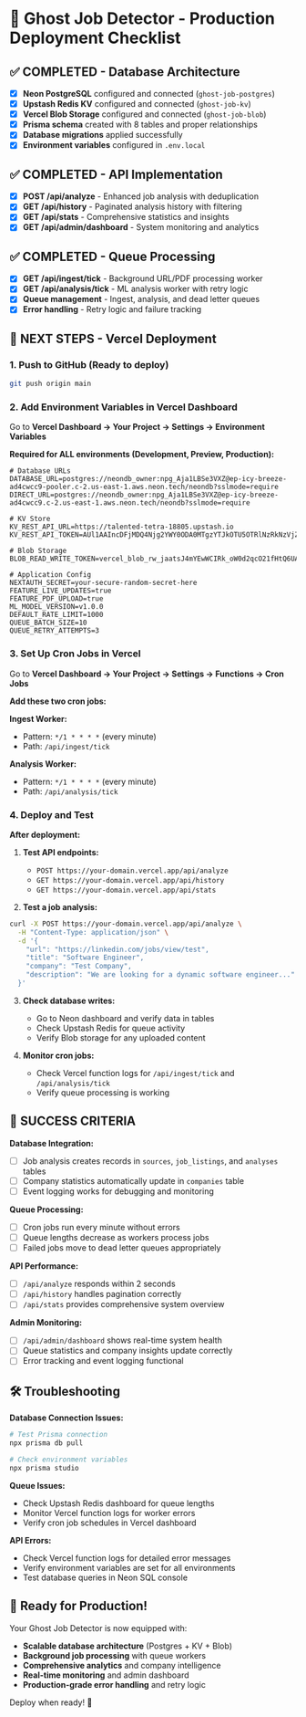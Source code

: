 # 🚀 Ghost Job Detector - Production Deployment Checklist

## ✅ COMPLETED - Database Architecture
- [x] **Neon PostgreSQL** configured and connected (`ghost-job-postgres`)
- [x] **Upstash Redis KV** configured and connected (`ghost-job-kv`)  
- [x] **Vercel Blob Storage** configured and connected (`ghost-job-blob`)
- [x] **Prisma schema** created with 8 tables and proper relationships
- [x] **Database migrations** applied successfully
- [x] **Environment variables** configured in `.env.local`

## ✅ COMPLETED - API Implementation
- [x] **POST /api/analyze** - Enhanced job analysis with deduplication
- [x] **GET /api/history** - Paginated analysis history with filtering
- [x] **GET /api/stats** - Comprehensive statistics and insights
- [x] **GET /api/admin/dashboard** - System monitoring and analytics

## ✅ COMPLETED - Queue Processing
- [x] **GET /api/ingest/tick** - Background URL/PDF processing worker
- [x] **GET /api/analysis/tick** - ML analysis worker with retry logic
- [x] **Queue management** - Ingest, analysis, and dead letter queues
- [x] **Error handling** - Retry logic and failure tracking

## 🔄 NEXT STEPS - Vercel Deployment

### 1. Push to GitHub (Ready to deploy)
```bash
git push origin main
```

### 2. Add Environment Variables in Vercel Dashboard
Go to **Vercel Dashboard → Your Project → Settings → Environment Variables**

**Required for ALL environments (Development, Preview, Production):**
```env
# Database URLs
DATABASE_URL=postgres://neondb_owner:npg_Aja1LBSe3VXZ@ep-icy-breeze-ad4cwcc9-pooler.c-2.us-east-1.aws.neon.tech/neondb?sslmode=require
DIRECT_URL=postgres://neondb_owner:npg_Aja1LBSe3VXZ@ep-icy-breeze-ad4cwcc9.c-2.us-east-1.aws.neon.tech/neondb?sslmode=require

# KV Store
KV_REST_API_URL=https://talented-tetra-18805.upstash.io
KV_REST_API_TOKEN=AUl1AAIncDFjMDQ4Njg2YWY0ODA0MTgzYTJkOTU5OTRlNzRkNzVjZXAxMTg4MDU

# Blob Storage  
BLOB_READ_WRITE_TOKEN=vercel_blob_rw_jaatsJ4mYEwWCIRk_oW0d2qcO21fHtQ6UAmqJFWgQVUWBFy

# Application Config
NEXTAUTH_SECRET=your-secure-random-secret-here
FEATURE_LIVE_UPDATES=true
FEATURE_PDF_UPLOAD=true
ML_MODEL_VERSION=v1.0.0
DEFAULT_RATE_LIMIT=1000
QUEUE_BATCH_SIZE=10
QUEUE_RETRY_ATTEMPTS=3
```

### 3. Set Up Cron Jobs in Vercel
Go to **Vercel Dashboard → Your Project → Settings → Functions → Cron Jobs**

**Add these two cron jobs:**

**Ingest Worker:**
- Pattern: `*/1 * * * *` (every minute)
- Path: `/api/ingest/tick`

**Analysis Worker:**
- Pattern: `*/1 * * * *` (every minute)
- Path: `/api/analysis/tick`

### 4. Deploy and Test

**After deployment:**
1. **Test API endpoints:**
   - `POST https://your-domain.vercel.app/api/analyze`
   - `GET https://your-domain.vercel.app/api/history`
   - `GET https://your-domain.vercel.app/api/stats`

2. **Test a job analysis:**
```bash
curl -X POST https://your-domain.vercel.app/api/analyze \
  -H "Content-Type: application/json" \
  -d '{
    "url": "https://linkedin.com/jobs/view/test",
    "title": "Software Engineer",
    "company": "Test Company",
    "description": "We are looking for a dynamic software engineer..."
  }'
```

3. **Check database writes:**
   - Go to Neon dashboard and verify data in tables
   - Check Upstash Redis for queue activity
   - Verify Blob storage for any uploaded content

4. **Monitor cron jobs:**
   - Check Vercel function logs for `/api/ingest/tick` and `/api/analysis/tick`
   - Verify queue processing is working

## 🎯 SUCCESS CRITERIA

**Database Integration:**
- [ ] Job analysis creates records in `sources`, `job_listings`, and `analyses` tables
- [ ] Company statistics automatically update in `companies` table
- [ ] Event logging works for debugging and monitoring

**Queue Processing:**
- [ ] Cron jobs run every minute without errors
- [ ] Queue lengths decrease as workers process jobs
- [ ] Failed jobs move to dead letter queues appropriately

**API Performance:**
- [ ] `/api/analyze` responds within 2 seconds
- [ ] `/api/history` handles pagination correctly
- [ ] `/api/stats` provides comprehensive system overview

**Admin Monitoring:**
- [ ] `/api/admin/dashboard` shows real-time system health
- [ ] Queue statistics and company insights update correctly
- [ ] Error tracking and event logging functional

## 🛠️ Troubleshooting

**Database Connection Issues:**
```bash
# Test Prisma connection
npx prisma db pull

# Check environment variables
npx prisma studio
```

**Queue Issues:**
- Check Upstash Redis dashboard for queue lengths
- Monitor Vercel function logs for worker errors
- Verify cron job schedules in Vercel dashboard

**API Errors:**
- Check Vercel function logs for detailed error messages
- Verify environment variables are set for all environments
- Test database queries in Neon SQL console

## 🚀 Ready for Production!

Your Ghost Job Detector is now equipped with:
- **Scalable database architecture** (Postgres + KV + Blob)
- **Background job processing** with queue workers
- **Comprehensive analytics** and company intelligence
- **Real-time monitoring** and admin dashboard
- **Production-grade error handling** and retry logic

Deploy when ready! 🎉